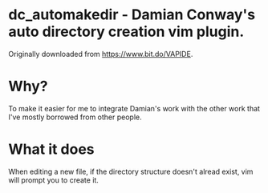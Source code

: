 # dc_automakedir - Damian Conway's auto directory creation vim plugin.

Originally downloaded from https://www.bit.do/VAPIDE.

# Why?

To make it easier for me to integrate Damian's work with the other work
that I've mostly borrowed from other people.

# What it does

When editing a new file, if the directory structure doesn't alread exist, vim will
prompt you to create it.
